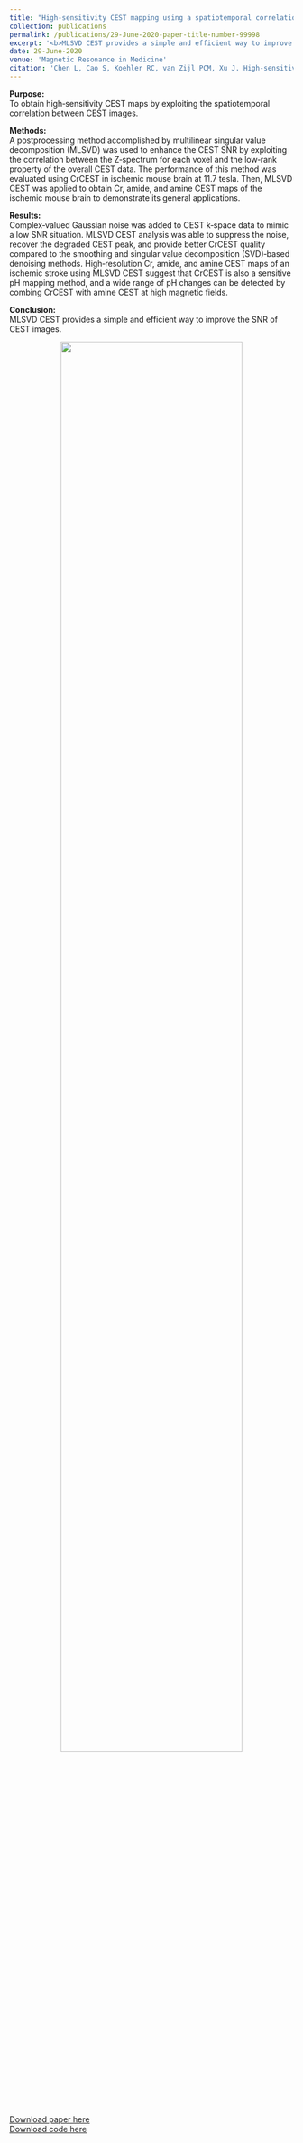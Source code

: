```yaml
---
title: "High-sensitivity CEST mapping using a spatiotemporal correlation-enhanced method"
collection: publications
permalink: /publications/29-June-2020-paper-title-number-99998
excerpt: '<b>MLSVD CEST provides a simple and efficient way to improve the SNR of CEST images.</b><br><center><img width = "80%" src="http://linchenmri.github.io/files/2020-MRM-MLSVDCEST.png" alt=""></center>'
date: 29-June-2020
venue: 'Magnetic Resonance in Medicine'
citation: 'Chen L, Cao S, Koehler RC, van Zijl PCM, Xu J. High-sensitivity CEST mapping using a spatiotemporal correlation-enhanced method. Magn Reson Med 2020; https://doi.org/10.1002/mrm.28380'
---
```

<b>Purpose:</b><br>
To obtain high‐sensitivity CEST maps by exploiting the spatiotemporal correlation between CEST images.

<b>Methods:</b><br>
A postprocessing method accomplished by multilinear singular value decomposition (MLSVD) was used to enhance the CEST SNR by exploiting the correlation between the Z‐spectrum for each voxel and the low‐rank property of the overall CEST data. The performance of this method was evaluated using CrCEST in ischemic mouse brain at 11.7 tesla. Then, MLSVD CEST was applied to obtain Cr, amide, and amine CEST maps of the ischemic mouse brain to demonstrate its general applications.

<b>Results:</b><br>
Complex‐valued Gaussian noise was added to CEST k‐space data to mimic a low SNR situation. MLSVD CEST analysis was able to suppress the noise, recover the degraded CEST peak, and provide better CrCEST quality compared to the smoothing and singular value decomposition (SVD)‐based denoising methods. High‐resolution Cr, amide, and amine CEST maps of an ischemic stroke using MLSVD CEST suggest that CrCEST is also a sensitive pH mapping method, and a wide range of pH changes can be detected by combing CrCEST with amine CEST at high magnetic fields.

<b>Conclusion:</b><br>
MLSVD CEST provides a simple and efficient way to improve the SNR of CEST images.

<center><img width = "80%" src="http://linchenmri.github.io/files/2020-MRM-MLSVDCEST.png" alt=""></center>
<br>
<a href='https://doi.org/10.1002/mrm.28380'>Download paper here</a>
<br>
<a href='https://github.com/LinChenMRI/MLSVD-CEST.git' target="_blank">Download code here</a>
